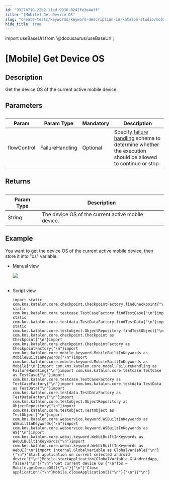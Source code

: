 ```yaml
---
id: "9327b710-22b2-11ed-9930-0242fe3e4a3f"
title: "[Mobile] Get Device OS"
slug: "create-tests/keywords/keyword-description-in-katalon-studio/mobile-keywords/mobile-get-device-os"
hide_title: true
---
```

import useBaseUrl from '@docusaurus/useBaseUrl';


# <a id="id_0" class="anchor_top_offset"/><a id="ariaid-title1" class="anchor_top_offset"/>[Mobile] Get Device OS


## <a id="id_0__id_1" class="anchor_top_offset"/>Description  

              
<p xmlns="http://www.w3.org/1999/xhtml" className="p">Get the device OS of the current active mobile device.</p> 
      

## <a id="id_0__id_2" class="anchor_top_offset"/>Parameters  

              
<table xmlns="http://www.w3.org/1999/xhtml" className="table anchor_top_offset" id="id_0__81324aaf-2d0b-4f97-96f1-a900869eda19"><caption /><thead className="thead"><tr className><th className="entry anchor_top_offset" id="id_0__81324aaf-2d0b-4f97-96f1-a900869eda19__entry__1">Param</th><th className="entry anchor_top_offset" id="id_0__81324aaf-2d0b-4f97-96f1-a900869eda19__entry__2">Param Type</th><th className="entry anchor_top_offset" id="id_0__81324aaf-2d0b-4f97-96f1-a900869eda19__entry__3">Mandatory</th><th className="entry anchor_top_offset" id="id_0__81324aaf-2d0b-4f97-96f1-a900869eda19__entry__4">Description</th></tr></thead><tbody className="tbody"><tr className><td className="entry" headers="id_0__81324aaf-2d0b-4f97-96f1-a900869eda19__entry__1 id_0__81324aaf-2d0b-4f97-96f1-a900869eda19__entry__2 id_0__81324aaf-2d0b-4f97-96f1-a900869eda19__entry__3 id_0__81324aaf-2d0b-4f97-96f1-a900869eda19__entry__4 ">flowControl</td><td className="entry" headers="id_0__81324aaf-2d0b-4f97-96f1-a900869eda19__entry__1 id_0__81324aaf-2d0b-4f97-96f1-a900869eda19__entry__2 id_0__81324aaf-2d0b-4f97-96f1-a900869eda19__entry__3 id_0__81324aaf-2d0b-4f97-96f1-a900869eda19__entry__4 ">FailureHandling</td><td className="entry" headers="id_0__81324aaf-2d0b-4f97-96f1-a900869eda19__entry__1 id_0__81324aaf-2d0b-4f97-96f1-a900869eda19__entry__2 id_0__81324aaf-2d0b-4f97-96f1-a900869eda19__entry__3 id_0__81324aaf-2d0b-4f97-96f1-a900869eda19__entry__4 ">Optional</td><td className="entry" headers="id_0__81324aaf-2d0b-4f97-96f1-a900869eda19__entry__1 id_0__81324aaf-2d0b-4f97-96f1-a900869eda19__entry__2 id_0__81324aaf-2d0b-4f97-96f1-a900869eda19__entry__3 id_0__81324aaf-2d0b-4f97-96f1-a900869eda19__entry__4 ">Specify <a className="xref" href="/maintain/configure-failure-handling-settings-in-katalon-studio">failure handling</a> schema to         determine whether the execution should be allowed to continue or         stop.</td></tr></tbody></table> 
      

## <a id="id_0__id_3" class="anchor_top_offset"/>Returns

              
<table xmlns="http://www.w3.org/1999/xhtml" className="table anchor_top_offset" id="id_0__23ede67c-5d7e-4e6f-85c2-18b1199521dd"><caption /><thead className="thead"><tr className><th className="entry anchor_top_offset" id="id_0__23ede67c-5d7e-4e6f-85c2-18b1199521dd__entry__1">Param Type</th><th className="entry anchor_top_offset" id="id_0__23ede67c-5d7e-4e6f-85c2-18b1199521dd__entry__2">Description</th></tr></thead><tbody className="tbody"><tr className><td className="entry" headers="id_0__23ede67c-5d7e-4e6f-85c2-18b1199521dd__entry__1 id_0__23ede67c-5d7e-4e6f-85c2-18b1199521dd__entry__2 ">String</td><td className="entry" headers="id_0__23ede67c-5d7e-4e6f-85c2-18b1199521dd__entry__1 id_0__23ede67c-5d7e-4e6f-85c2-18b1199521dd__entry__2 ">The device OS of the current active mobile device.</td></tr></tbody></table> 
      

## <a id="id_0__id_4" class="anchor_top_offset"/>Example 

              
<p xmlns="http://www.w3.org/1999/xhtml" className="p">You want to get the device OS of the current active mobile   device, then store it into "os" variable.</p> 
      
<ul xmlns="http://www.w3.org/1999/xhtml" className="ul"><li className="li">     <p className="p">Manual view</p>     <p className="p">       <img className="image" src={useBaseUrl("https://github.com/katalon-studio/docs-images/raw/master/katalon-studio/docs/mobile-get-device-os/image2017-3-3-133A503A20.png")} /><br /><br />     </p>   </li><li className="li">     <p className="p">Script view </p>     <pre className="pre codeblock"><code>import static com.kms.katalon.core.checkpoint.CheckpointFactory.findCheckpoint{"\n"}import static com.kms.katalon.core.testcase.TestCaseFactory.findTestCase{"\n"}import static com.kms.katalon.core.testdata.TestDataFactory.findTestData{"\n"}import static com.kms.katalon.core.testobject.ObjectRepository.findTestObject{"\n"}import com.kms.katalon.core.checkpoint.Checkpoint as Checkpoint{"\n"}import com.kms.katalon.core.checkpoint.CheckpointFactory as CheckpointFactory{"\n"}import com.kms.katalon.core.mobile.keyword.MobileBuiltInKeywords as MobileBuiltInKeywords{"\n"}import com.kms.katalon.core.mobile.keyword.MobileBuiltInKeywords as Mobile{"\n"}import com.kms.katalon.core.model.FailureHandling as FailureHandling{"\n"}import com.kms.katalon.core.testcase.TestCase as TestCase{"\n"}import com.kms.katalon.core.testcase.TestCaseFactory as TestCaseFactory{"\n"}import com.kms.katalon.core.testdata.TestData as TestData{"\n"}import com.kms.katalon.core.testdata.TestDataFactory as TestDataFactory{"\n"}import com.kms.katalon.core.testobject.ObjectRepository as ObjectRepository{"\n"}import com.kms.katalon.core.testobject.TestObject as TestObject{"\n"}import com.kms.katalon.core.webservice.keyword.WSBuiltInKeywords as WSBuiltInKeywords{"\n"}import com.kms.katalon.core.webservice.keyword.WSBuiltInKeywords as WS{"\n"}import com.kms.katalon.core.webui.keyword.WebUiBuiltInKeywords as WebUiBuiltInKeywords{"\n"}import com.kms.katalon.core.webui.keyword.WebUiBuiltInKeywords as WebUI{"\n"}import internal.GlobalVariable as GlobalVariable{"\n"}{"\n"}'Start application on current selected android device'{"\n"}Mobile.startApplication(GlobalVariable.G_AndroidApp, false){"\n"}{"\n"}'Get current device OS'{"\n"}os = Mobile.getDeviceOS(){"\n"}{"\n"}'Close application'{"\n"}Mobile.closeApplication(){"\n"}{"\n"}{"\n"}</code></pre>   </li></ul> 
      

